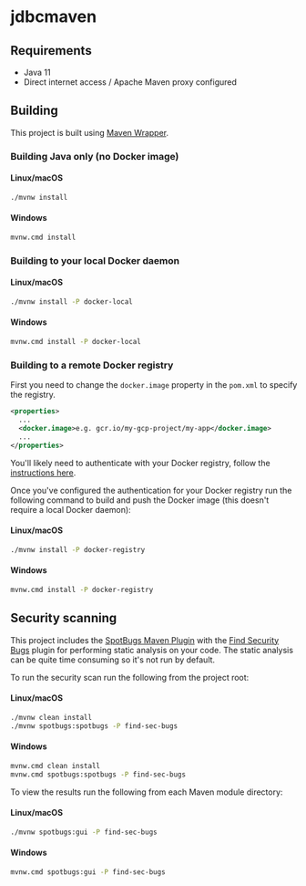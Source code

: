 # jdbcmaven

## Requirements

* Java 11
* Direct internet access / Apache Maven proxy configured

## Building

This project is built using [Maven Wrapper](https://github.com/takari/maven-wrapper).

### Building Java only (no Docker image)

#### Linux/macOS

```bash
./mvnw install
```

#### Windows

```bash
mvnw.cmd install
```

### Building to your local Docker daemon

#### Linux/macOS

```bash
./mvnw install -P docker-local
```

#### Windows

```bash
mvnw.cmd install -P docker-local
```

### Building to a remote Docker registry

First you need to change the `docker.image` property in the `pom.xml` to specify the registry.

```xml
<properties>
  ...
  <docker.image>e.g. gcr.io/my-gcp-project/my-app</docker.image>
  ...
</properties>
```

You'll likely need to authenticate with your Docker registry, follow the
[instructions here](https://github.com/GoogleContainerTools/jib/tree/master/jib-maven-plugin#authentication-methods).

Once you've configured the authentication for your Docker registry run the following command to
build and push the Docker image (this doesn't require a local Docker daemon):

#### Linux/macOS

```bash
./mvnw install -P docker-registry
```

#### Windows

```bash
mvnw.cmd install -P docker-registry
```

## Security scanning

This project includes the [SpotBugs Maven Plugin](https://spotbugs.github.io/spotbugs-maven-plugin)
with the [Find Security Bugs](https://find-sec-bugs.github.io) plugin for performing static analysis
on your code. The static analysis can be quite time consuming so it's not run by default.

To run the security scan run the following from the project root:

#### Linux/macOS

```bash
./mvnw clean install
./mvnw spotbugs:spotbugs -P find-sec-bugs
```

#### Windows

```bash
mvnw.cmd clean install
mvnw.cmd spotbugs:spotbugs -P find-sec-bugs
```

To view the results run the following from each Maven module directory:

#### Linux/macOS

```bash
./mvnw spotbugs:gui -P find-sec-bugs
```

#### Windows

```bash
mvnw.cmd spotbugs:gui -P find-sec-bugs
```
